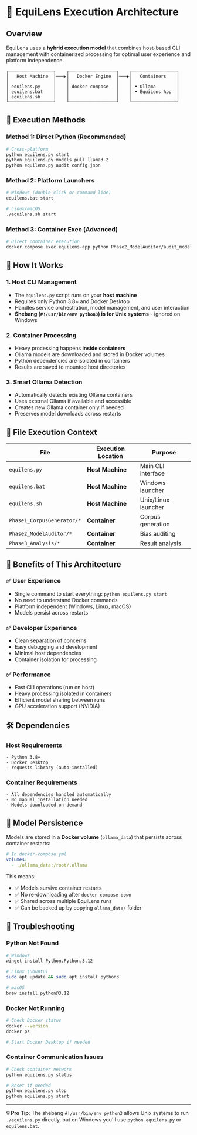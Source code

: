 # 🐳 EquiLens Execution Architecture

## Overview

EquiLens uses a **hybrid execution model** that combines host-based CLI management with containerized processing for optimal user experience and platform independence.

```
┌─────────────────┐    ┌──────────────────┐    ┌─────────────────┐
│   Host Machine  │───▶│   Docker Engine  │───▶│   Containers    │
│                 │    │                  │    │                 │
│ equilens.py     │    │ docker-compose   │    │ • Ollama        │
│ equilens.bat    │    │                  │    │ • EquiLens App  │
│ equilens.sh     │    │                  │    │                 │
└─────────────────┘    └──────────────────┘    └─────────────────┘
```

## 🚀 Execution Methods

### Method 1: Direct Python (Recommended)
```bash
# Cross-platform
python equilens.py start
python equilens.py models pull llama3.2
python equilens.py audit config.json
```

### Method 2: Platform Launchers
```bash
# Windows (double-click or command line)
equilens.bat start

# Linux/macOS
./equilens.sh start
```

### Method 3: Container Exec (Advanced)
```bash
# Direct container execution
docker compose exec equilens-app python Phase2_ModelAuditor/audit_model.py config.json
```

## 🔧 How It Works

### 1. **Host CLI Management**
- The `equilens.py` script runs on your **host machine**
- Requires only Python 3.8+ and Docker Desktop
- Handles service orchestration, model management, and user interaction
- **Shebang (`#!/usr/bin/env python3`) is for Unix systems** - ignored on Windows

### 2. **Container Processing**
- Heavy processing happens **inside containers**
- Ollama models are downloaded and stored in Docker volumes
- Python dependencies are isolated in containers
- Results are saved to mounted host directories

### 3. **Smart Ollama Detection**
- Automatically detects existing Ollama containers
- Uses external Ollama if available and accessible
- Creates new Ollama container only if needed
- Preserves model downloads across restarts

## 📁 File Execution Context

| File                       | Execution Location | Purpose             |
| -------------------------- | ------------------ | ------------------- |
| `equilens.py`              | **Host Machine**   | Main CLI interface  |
| `equilens.bat`             | **Host Machine**   | Windows launcher    |
| `equilens.sh`              | **Host Machine**   | Unix/Linux launcher |
| `Phase1_CorpusGenerator/*` | **Container**      | Corpus generation   |
| `Phase2_ModelAuditor/*`    | **Container**      | Bias auditing       |
| `Phase3_Analysis/*`        | **Container**      | Result analysis     |

## 🎯 Benefits of This Architecture

### ✅ **User Experience**
- Single command to start everything: `python equilens.py start`
- No need to understand Docker commands
- Platform independent (Windows, Linux, macOS)
- Models persist across restarts

### ✅ **Developer Experience**
- Clean separation of concerns
- Easy debugging and development
- Minimal host dependencies
- Container isolation for processing

### ✅ **Performance**
- Fast CLI operations (run on host)
- Heavy processing isolated in containers
- Efficient model sharing between runs
- GPU acceleration support (NVIDIA)

## 🛠 Dependencies

### Host Requirements
```
- Python 3.8+
- Docker Desktop
- requests library (auto-installed)
```

### Container Requirements
```
- All dependencies handled automatically
- No manual installation needed
- Models downloaded on-demand
```

## 🔄 Model Persistence

Models are stored in a **Docker volume** (`ollama_data`) that persists across container restarts:

```yaml
# In docker-compose.yml
volumes:
  - ./ollama_data:/root/.ollama
```

This means:
- ✅ Models survive container restarts
- ✅ No re-downloading after `docker compose down`
- ✅ Shared across multiple EquiLens runs
- ✅ Can be backed up by copying `ollama_data/` folder

## 🐛 Troubleshooting

### Python Not Found
```bash
# Windows
winget install Python.Python.3.12

# Linux (Ubuntu)
sudo apt update && sudo apt install python3

# macOS
brew install python@3.12
```

### Docker Not Running
```bash
# Check Docker status
docker --version
docker ps

# Start Docker Desktop if needed
```

### Container Communication Issues
```bash
# Check container network
python equilens.py status

# Reset if needed
python equilens.py stop
python equilens.py start
```

---

**💡 Pro Tip**: The shebang `#!/usr/bin/env python3` allows Unix systems to run `./equilens.py` directly, but on Windows you'll use `python equilens.py` or `equilens.bat`.

